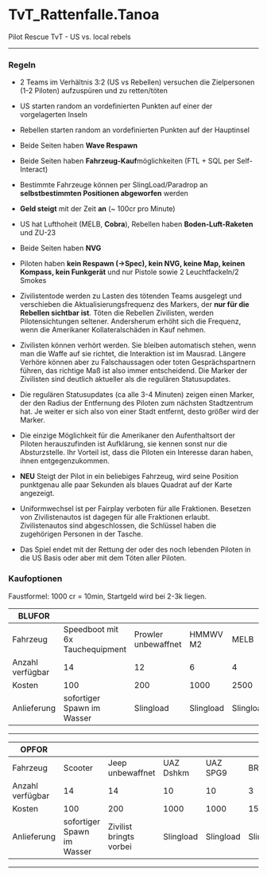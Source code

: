 # TvT_Rattenfalle.Tanoa
Pilot Rescue TvT - US vs. local rebels

***
### Regeln
* 2 Teams im Verhältnis 3:2 (US vs Rebellen) versuchen die Zielpersonen (1-2 Piloten) aufzuspüren und zu retten/töten
* US starten random an vordefinierten Punkten auf einer der vorgelagerten Inseln
* Rebellen starten random an vordefinierten Punkten auf der Hauptinsel
* Beide Seiten haben **Wave Respawn**
* Beide Seiten haben **Fahrzeug-Kauf**möglichkeiten (FTL + SQL per Self-Interact)
* Bestimmte Fahrzeuge können per SlingLoad/Paradrop an **selbstbestimmten Positionen abgeworfen** werden
* **Geld steigt** mit der Zeit **an** (~ 100cr pro Minute)
* US hat Lufthoheit (MELB, **Cobra**), Rebellen haben **Boden-Luft-Raketen** und ZU-23
* Beide Seiten haben **NVG**
* Piloten haben **kein Respawn (->Spec), kein NVG, keine Map, keinen Kompass, kein Funkgerät** und nur Pistole sowie 2 Leuchtfackeln/2 Smokes

* Zivilistentode werden zu Lasten des tötenden Teams ausgelegt und verschieben die Aktualisierungsfrequenz des Markers, der **nur für die Rebellen sichtbar ist**. Töten die Rebellen Zivilisten, werden Pilotensichtungen seltener. Andersherum erhöht sich die Frequenz, wenn die Amerikaner Kollateralschäden in Kauf nehmen.

* Zivilisten können verhört werden. Sie bleiben automatisch stehen, wenn man die Waffe auf sie richtet, die Interaktion ist im Mausrad. Längere Verhöre können aber zu Falschaussagen oder toten Gesprächspartnern führen, das richtige Maß ist also immer entscheidend. Die Marker der Zivilisten sind deutlich aktueller als die regulären Statusupdates.

* Die regulären Statusupdates (ca alle 3-4 Minuten) zeigen einen Marker, der den Radius der Entfernung des Piloten zum nächsten Stadtzentrum hat. Je weiter er sich also von einer Stadt entfernt, desto größer wird der Marker.

* Die einzige Möglichkeit für die Amerikaner den Aufenthaltsort der Piloten herauszufinden ist Aufklärung, sie kennen sonst nur die Absturzstelle. Ihr Vorteil ist, dass die Piloten ein Interesse daran haben, ihnen entgegenzukommen.

* **NEU** Steigt der Pilot in ein beliebiges Fahrzeug, wird seine Position punktgenau alle paar Sekunden als blaues Quadrat auf der Karte angezeigt.

* Uniformwechsel ist per Fairplay verboten für alle Fraktionen. Besetzen von Zivilistenautos ist dagegen für alle Fraktionen erlaubt. Zivilistenautos sind abgeschlossen, die Schlüssel haben die zugehörigen Personen in der Tasche.

* Das Spiel endet mit der Rettung der oder des noch lebenden Piloten in die US Basis oder aber mit dem Töten aller Piloten.

### Kaufoptionen
Faustformel: 1000 cr = 10min, Startgeld wird bei 2-3k liegen.

| BLUFOR           |                                 |                     |           |           |         |                |           |
|------------------|---------------------------------|---------------------|-----------|-----------|---------|----------------|-----------|
| Fahrzeug         | Speedboot mit 6x Tauchequipment | Prowler unbewaffnet | HMMWV M2  | MELB      | M113    | M109 Artillery | AH1Z      |
| Anzahl verfügbar | 14                              | 12                  | 6         | 4         | 3       | 1              | 2         |
| Kosten           | 100                             | 200                 | 1000      | 2500      | 1500    | 2500           | 3000      |
| Anlieferung      | sofortiger Spawn im Wasser      | Slingload           | Slingload | Slingload | Airdrop | Slingload      | Slingload |
***
| OPFOR            |                            |                         |           |           |           |            |
|------------------|----------------------------|-------------------------|-----------|-----------|-----------|------------|
| Fahrzeug         | Scooter                    | Jeep unbewaffnet        | UAZ Dshkm | UAZ SPG9  | BRDM2     | GAZ66 ZU23 |
| Anzahl verfügbar | 14                         | 14                      | 10        | 10        | 3         | 3          |
| Kosten           | 100                        | 200                     | 1000      | 1000      | 1500      | 3000       |
| Anlieferung      | sofortiger Spawn im Wasser | Zivilist bringts vorbei | Slingload | Slingload | Slingload | Slingload  |
***
